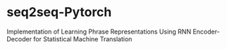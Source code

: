 # seq2seq-Pytorch
Implementation of Learning Phrase Representations Using RNN Encoder-Decoder for Statistical Machine Translation

